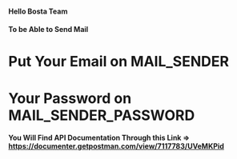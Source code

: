 #### Hello Bosta Team

#### To be Able to Send Mail

# Put Your Email on MAIL_SENDER

# Your Password on MAIL_SENDER_PASSWORD

#### You Will Find API Documentation Through this Link => https://documenter.getpostman.com/view/7117783/UVeMKPid
